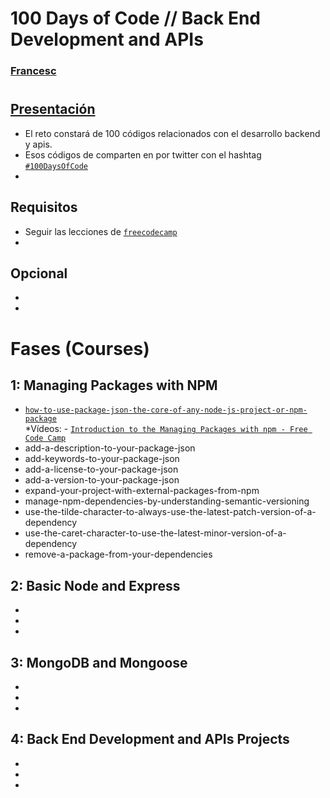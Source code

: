 # 100 Days of Code // Back End Development and APIs 
### [Francesc](https://github.com/FrancescAdPe)
#
## [Presentación](https://www.freecodecamp.org/learn/back-end-development-and-apis/)

- El reto constará de 100 códigos relacionados con el desarrollo backend y apis. 
- Esos códigos de comparten en por twitter con el hashtag [`#100DaysOfCode`](#100DaysOfCode)
- 

## Requisitos
- Seguir las lecciones de [`freecodecamp`](https://www.freecodecamp.org/learn/back-end-development-and-apis/)
-

## Opcional
- 
- 

# Fases (Courses)

## 1: Managing Packages with NPM
- [`how-to-use-package-json-the-core-of-any-node-js-project-or-npm-package`](https://www.freecodecamp.org/learn/back-end-development-and-apis/managing-packages-with-npm/how-to-use-package-json-the-core-of-any-node-js-project-or-npm-package)  
        *Vídeos:
            - [`Introduction to the Managing Packages with npm - Free Code Camp`](https://www.youtube.com/watch?v=LJqHGn2sOYQ&t=867s)
- add-a-description-to-your-package-json
- add-keywords-to-your-package-json
- add-a-license-to-your-package-json
- add-a-version-to-your-package-json
- expand-your-project-with-external-packages-from-npm
- manage-npm-dependencies-by-understanding-semantic-versioning
- use-the-tilde-character-to-always-use-the-latest-patch-version-of-a-dependency
- use-the-caret-character-to-use-the-latest-minor-version-of-a-dependency
- remove-a-package-from-your-dependencies

## 2: Basic Node and Express
- 
- 
-

## 3: MongoDB and Mongoose
- 
-
-

## 4: Back End Development and APIs Projects
- 
- 
- 


